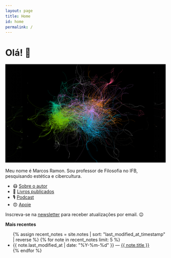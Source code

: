 ```yaml
---
layout: page
title: Home
id: home
permalink: /
---
```


# Olá! 🌱

![](/assets/images/gephi2.png)

Meu nome é Marcos Ramon. Sou professor de Filosofia no IFB, pesquisando estética e cibercultura.

- 😷 [Sobre o autor](https://marcosramon.net/sobre)
- 📘 [Livros publicados](https://marcosramon.net/livros) 
- 🎙️ [Podcast](https://open.spotify.com/show/1smphr2Sl3kHncMYB984rc?si=Ds7GV4oNQnGxsm-bxYvasA&nd=1)
- 😍 [Apoie](https://marcosramon.net/apoie)

Inscreva-se na [newsletter](https://marcosramon.substack.com/) para receber atualizações por email. 😉

<strong>Mais recentes</strong>

<ul>
  {% assign recent_notes = site.notes | sort: "last_modified_at_timestamp" | reverse %}
  {% for note in recent_notes limit: 5 %}
    <li>
      {{ note.last_modified_at | date: "%Y-%m-%d" }} — <a class="internal-link" href="{{ site.baseurl }}{{ note.url }}">{{ note.title }}</a>
    </li>
  {% endfor %}
</ul>

<style>
  .wrapper {
    max-width: 46em;
  }
</style>
